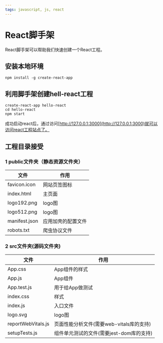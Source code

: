 ```yaml
---
tags: javascript, js, react
---
```


# React脚手架

React脚手架可以帮助我们快速创建一个React工程。

## 安装本地环境

```shell
npm install -g create-react-app
```

## 利用脚手架创建hell-react工程

```shell
create-react-app hello-react
cd hello-react
npm start
```

成功启动react后，通过访问[http://127.0.0.1:3000](http://127.0.0.1:3000)就可以访问react工程站点了。

## 工程目录接受

### 1 public文件夹（静态资源文件夹）

|  文件   | 作用  |
|  ----  | ----  |
| favicon.icon  | 网站页签图标 |
| index.html  | 主页面 |
| logo192.png  | logo图 |
| logo512.png  | logo图 |
| manifest.json  | 应用加壳的配置文件 |
| robots.txt  | 爬虫协议文件 |

### 2 src文件夹(源码文件夹)

|  文件   | 作用  |
|  ----  | ----  |
| App.css  | App组件的样式 |
| App.js  | App组件 |
| App.test.js  | 用于给App做测试 |
| index.css  | 样式 |
| index.js  | 入口文件 |
| logo.svg  | logo图 |
| reportWebVitals.js | 页面性能分析文件(需要web-vitals库的支持) |
| setupTests.js | 组件单元测试的文件(需要jest-dom库的支持) |


